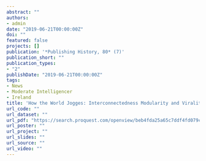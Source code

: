 ```yaml
---
abstract: ""
authors:
- admin
date: "2019-06-21T00:00:00Z"
doi: ""
featured: false
projects: []
publication: '*Publishing History, 80* (7)'
publication_short: ""
publication_types:
- "2"
publishDate: "2019-06-21T00:00:00Z"
tags:
- News
- Moderate Intelligencer
- Ireland
title: 'How the World Jogges: Interconnectedness Modularity and Virality in Seventeenth Century News'
url_code: ""
url_dataset: ""
url_pdf: "https://search.proquest.com/openview/beb4fda25a65c7ddf4fd079ceef9ecca/1?pq-origsite=gscholar&cbl=3748030"
url_poster: ""
url_project: ""
url_slides: ""
url_source: ""
url_video: ""
---
```



